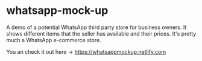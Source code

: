 # whatsapp-mock-up
A demo of a potential WhatsApp third party store for business owners.
It shows different items that the seller has available and their prices. 
It's pretty much a WhatsApp e-commerce store.

You an check it out here -> https://whatsappmockup.netlify.com 
